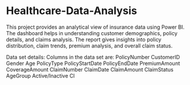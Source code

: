 # Healthcare-Data-Analysis

This project provides an analytical view of insurance data using Power BI. The dashboard helps in understanding customer demographics, policy details, and claims analysis. The report gives insights into policy distribution, claim trends, premium analysis, and overall claim status.

Data set details:
Columns in the data set are: 
PolicyNumber
CustomerID
Gender
Age
PolicyType
PolicyStartDate
PolicyEndDate
PremiumAmount
CoverageAmount
ClaimNumber
ClaimDate
ClaimAmount
ClaimStatus
AgeGroup
Active/Inactive
Cl

